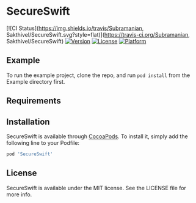 # SecureSwift

[![CI Status](https://img.shields.io/travis/Subramanian, Sakthivel/SecureSwift.svg?style=flat)](https://travis-ci.org/Subramanian, Sakthivel/SecureSwift)
[![Version](https://img.shields.io/cocoapods/v/SecureSwift.svg?style=flat)](https://cocoapods.org/pods/SecureSwift)
[![License](https://img.shields.io/cocoapods/l/SecureSwift.svg?style=flat)](https://cocoapods.org/pods/SecureSwift)
[![Platform](https://img.shields.io/cocoapods/p/SecureSwift.svg?style=flat)](https://cocoapods.org/pods/SecureSwift)

## Example

To run the example project, clone the repo, and run `pod install` from the Example directory first.

## Requirements

## Installation

SecureSwift is available through [CocoaPods](https://cocoapods.org). To install
it, simply add the following line to your Podfile:

```ruby
pod 'SecureSwift'
```

## License

SecureSwift is available under the MIT license. See the LICENSE file for more info.
